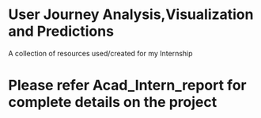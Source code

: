 # User Journey Analysis,Visualization and Predictions
A collection of resources used/created for my Internship
# Please refer Acad_Intern_report for complete details on the project
